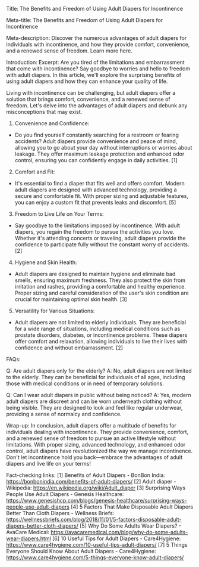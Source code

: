 Title: The Benefits and Freedom of Using Adult Diapers for Incontinence

Meta-title: The Benefits and Freedom of Using Adult Diapers for Incontinence

Meta-description: Discover the numerous advantages of adult diapers for individuals with incontinence, and how they provide comfort, convenience, and a renewed sense of freedom. Learn more here.

Introduction:
Excerpt: Are you tired of the limitations and embarrassment that come with incontinence? Say goodbye to worries and hello to freedom with adult diapers. In this article, we'll explore the surprising benefits of using adult diapers and how they can enhance your quality of life.

Living with incontinence can be challenging, but adult diapers offer a solution that brings comfort, convenience, and a renewed sense of freedom. Let's delve into the advantages of adult diapers and debunk any misconceptions that may exist.

1. Convenience and Confidence:
- Do you find yourself constantly searching for a restroom or fearing accidents? Adult diapers provide convenience and peace of mind, allowing you to go about your day without interruptions or worries about leakage. They offer maximum leakage protection and enhanced odor control, ensuring you can confidently engage in daily activities. [1]

2. Comfort and Fit:
- It's essential to find a diaper that fits well and offers comfort. Modern adult diapers are designed with advanced technology, providing a secure and comfortable fit. With proper sizing and adjustable features, you can enjoy a custom fit that prevents leaks and discomfort. [5]

3. Freedom to Live Life on Your Terms:
- Say goodbye to the limitations imposed by incontinence. With adult diapers, you regain the freedom to pursue the activities you love. Whether it's attending concerts or traveling, adult diapers provide the confidence to participate fully without the constant worry of accidents. [2]

4. Hygiene and Skin Health:
- Adult diapers are designed to maintain hygiene and eliminate bad smells, ensuring maximum freshness. They also protect the skin from irritation and rashes, providing a comfortable and healthy experience. Proper sizing and careful consideration of the user's skin condition are crucial for maintaining optimal skin health. [3]

5. Versatility for Various Situations:
- Adult diapers are not limited to elderly individuals. They are beneficial for a wide range of situations, including medical conditions such as prostate disorders, diabetes, or incontinence problems. These diapers offer comfort and relaxation, allowing individuals to live their lives with confidence and without embarrassment. [2]

FAQs:

Q: Are adult diapers only for the elderly?
A: No, adult diapers are not limited to the elderly. They can be beneficial for individuals of all ages, including those with medical conditions or in need of temporary solutions.

Q: Can I wear adult diapers in public without being noticed?
A: Yes, modern adult diapers are discreet and can be worn underneath clothing without being visible. They are designed to look and feel like regular underwear, providing a sense of normalcy and confidence.

Wrap-up:
In conclusion, adult diapers offer a multitude of benefits for individuals dealing with incontinence. They provide convenience, comfort, and a renewed sense of freedom to pursue an active lifestyle without limitations. With proper sizing, advanced technology, and enhanced odor control, adult diapers have revolutionized the way we manage incontinence. Don't let incontinence hold you back—embrace the advantages of adult diapers and live life on your terms!

Fact-checking links:
[1] Benefits of Adult Diapers - BonBon India: https://bonbonindia.com/benefits-of-adult-diapers/
[2] Adult diaper - Wikipedia: https://en.wikipedia.org/wiki/Adult_diaper
[3] Surprising Ways People Use Adult Diapers - Genesis Healthcare: https://www.genesishcp.com/blogs/genesis-healthcare/surprising-ways-people-use-adult-diapers
[4] 5 Factors That Make Disposable Adult Diapers Better Than Cloth Diapers - Wellness Briefs: https://wellnessbriefs.com/blog/2018/11/01/5-factors-disposable-adult-diapers-better-cloth-diapers/
[5] Why Do Some Adults Wear Diapers? - AvaCare Medical: https://avacaremedical.com/blog/why-do-some-adults-wear-diapers.html
[6] 10 Useful Tips for Adult Diapers - Care4Hygiene: https://www.care4hygiene.com/10-useful-tips-adult-diapers/
[7] 5 Things Everyone Should Know About Adult Diapers - Care4Hygiene: https://www.care4hygiene.com/5-things-everyone-know-adult-diapers/